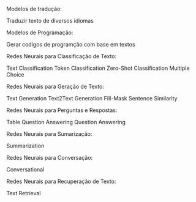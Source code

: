 Modelos de tradução:

Traduzir texto de diversos idiomas

Modelos de Programação:

Gerar codigos de programção com base em textos

Redes Neurais para Classificação de Texto:

Text Classification
Token Classification
Zero-Shot Classification
Multiple Choice

Redes Neurais para Geração de Texto:

Text Generation
Text2Text Generation
Fill-Mask
Sentence Similarity

Redes Neurais para Perguntas e Respostas:

Table Question Answering
Question Answering

Redes Neurais para Sumarização:

Summarization

Redes Neurais para Conversação:

Conversational

Redes Neurais para Recuperação de Texto:

Text Retrieval